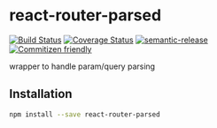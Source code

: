 # react-router-parsed

[![Build Status](https://travis-ci.org/jcoreio/react-router-parsed.svg?branch=master)](https://travis-ci.org/jcoreio/react-router-parsed)
[![Coverage Status](https://codecov.io/gh/jcoreio/react-router-parsed/branch/master/graph/badge.svg)](https://codecov.io/gh/jcoreio/react-router-parsed)
[![semantic-release](https://img.shields.io/badge/%20%20%F0%9F%93%A6%F0%9F%9A%80-semantic--release-e10079.svg)](https://github.com/semantic-release/semantic-release)
[![Commitizen friendly](https://img.shields.io/badge/commitizen-friendly-brightgreen.svg)](http://commitizen.github.io/cz-cli/)

<Route> wrapper to handle param/query parsing

## Installation

```sh
npm install --save react-router-parsed
```
